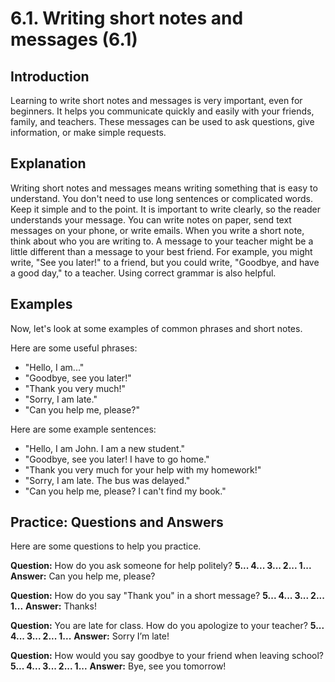 # 6.1. Writing short notes and messages (6.1)

## Introduction

Learning to write short notes and messages is very important, even for beginners. It helps you communicate quickly and easily with your friends, family, and teachers. These messages can be used to ask questions, give information, or make simple requests.

## Explanation

Writing short notes and messages means writing something that is easy to understand. You don't need to use long sentences or complicated words. Keep it simple and to the point. It is important to write clearly, so the reader understands your message. You can write notes on paper, send text messages on your phone, or write emails. When you write a short note, think about who you are writing to. A message to your teacher might be a little different than a message to your best friend. For example, you might write, "See you later!" to a friend, but you could write, "Goodbye, and have a good day," to a teacher. Using correct grammar is also helpful.

## Examples

Now, let's look at some examples of common phrases and short notes.

Here are some useful phrases:

*   "Hello, I am..."
*   "Goodbye, see you later!"
*   "Thank you very much!"
*   "Sorry, I am late."
*   "Can you help me, please?"

Here are some example sentences:

*   "Hello, I am John. I am a new student."
*   "Goodbye, see you later! I have to go home."
*   "Thank you very much for your help with my homework!"
*   "Sorry, I am late. The bus was delayed."
*   "Can you help me, please? I can't find my book."

## Practice: Questions and Answers

Here are some questions to help you practice.

**Question:** How do you ask someone for help politely?
**5... 4... 3... 2... 1...**
**Answer:** Can you help me, please?

**Question:** How do you say "Thank you" in a short message?
**5... 4... 3... 2... 1...**
**Answer:** Thanks!

**Question:** You are late for class. How do you apologize to your teacher?
**5... 4... 3... 2... 1...**
**Answer:** Sorry I’m late!

**Question:** How would you say goodbye to your friend when leaving school?
**5... 4... 3... 2... 1...**
**Answer:** Bye, see you tomorrow!
